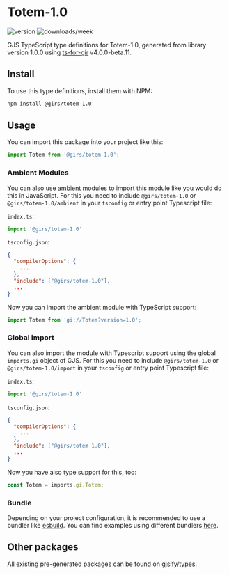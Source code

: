 
# Totem-1.0

![version](https://img.shields.io/npm/v/@girs/totem-1.0)
![downloads/week](https://img.shields.io/npm/dw/@girs/totem-1.0)


GJS TypeScript type definitions for Totem-1.0, generated from library version 1.0.0 using [ts-for-gir](https://github.com/gjsify/ts-for-gir) v4.0.0-beta.11.


## Install

To use this type definitions, install them with NPM:
```bash
npm install @girs/totem-1.0
```

## Usage

You can import this package into your project like this:
```ts
import Totem from '@girs/totem-1.0';
```

### Ambient Modules

You can also use [ambient modules](https://github.com/gjsify/ts-for-gir/tree/main/packages/cli#ambient-modules) to import this module like you would do this in JavaScript.
For this you need to include `@girs/totem-1.0` or `@girs/totem-1.0/ambient` in your `tsconfig` or entry point Typescript file:

`index.ts`:
```ts
import '@girs/totem-1.0'
```

`tsconfig.json`:
```json
{
  "compilerOptions": {
    ...
  },
  "include": ["@girs/totem-1.0"],
  ...
}
```

Now you can import the ambient module with TypeScript support: 

```ts
import Totem from 'gi://Totem?version=1.0';
```

### Global import

You can also import the module with Typescript support using the global `imports.gi` object of GJS.
For this you need to include `@girs/totem-1.0` or `@girs/totem-1.0/import` in your `tsconfig` or entry point Typescript file:

`index.ts`:
```ts
import '@girs/totem-1.0'
```

`tsconfig.json`:
```json
{
  "compilerOptions": {
    ...
  },
  "include": ["@girs/totem-1.0"],
  ...
}
```

Now you have also type support for this, too:

```ts
const Totem = imports.gi.Totem;
```

### Bundle

Depending on your project configuration, it is recommended to use a bundler like [esbuild](https://esbuild.github.io/). You can find examples using different bundlers [here](https://github.com/gjsify/ts-for-gir/tree/main/examples).

## Other packages

All existing pre-generated packages can be found on [gjsify/types](https://github.com/gjsify/types).

